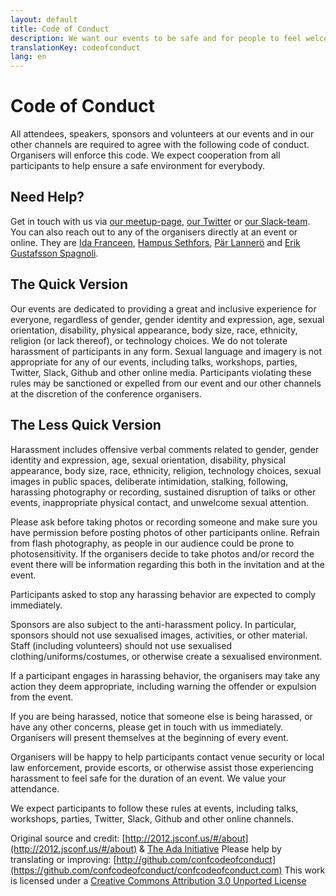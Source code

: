 ```yaml
---
layout: default
title: Code of Conduct
description: We want our events to be safe and for people to feel welcome. That's why we enforce a Code of Conduct.
translationKey: codeofconduct
lang: en
---
```


# Code of Conduct

All attendees, speakers, sponsors and volunteers at our events and in our other channels are required to agree with the following code of conduct. Organisers will enforce this code. We expect cooperation from all participants to help ensure a safe environment for everybody.

## Need Help?

Get in touch with us via [our meetup-page](https://www.meetup.com/t12t-Stockholm), [our Twitter](https://twitter.com/t12t) or [our Slack-team](https://t12t.slack.com). You can also reach out to any of the organisers directly at an event or online. They are [Ida Franceen](https://twitter.com/kolombiken), [Hampus Sethfors](https://twitter.com/hampelusken), [Pär Lannerö](https://twitter.com/plannero) and [Erik Gustafsson Spagnoli](https://www.linkedin.com/in/valross/).

## The Quick Version

Our events are dedicated to providing a great and inclusive experience for everyone, regardless of gender, gender identity and expression, age, sexual orientation, disability, physical appearance, body size, race, ethnicity, religion (or lack thereof), or technology choices. We do not tolerate harassment of participants in any form. Sexual language and imagery is not appropriate for any of our events, including talks, workshops, parties, Twitter, Slack, Github and other online media. Participants violating these rules may be sanctioned or expelled from our event and our other channels at the discretion of the conference organisers.

## The Less Quick Version

Harassment includes offensive verbal comments related to gender, gender identity and expression, age, sexual orientation, disability, physical appearance, body size, race, ethnicity, religion, technology choices, sexual images in public spaces, deliberate intimidation, stalking, following, harassing photography or recording, sustained disruption of talks or other events, inappropriate physical contact, and unwelcome sexual attention.

Please ask before taking photos or recording someone and make sure you have permission before posting photos of other participants online. Refrain from flash photography, as people in our audience could be prone to photosensitivity. If the organisers decide to take photos and/or record the event there will be information regarding this both in the invitation and at the event.

Participants asked to stop any harassing behavior are expected to comply immediately.

Sponsors are also subject to the anti-harassment policy. In particular, sponsors should not use sexualised images, activities, or other material. Staff (including volunteers) should not use sexualised clothing/uniforms/costumes, or otherwise create a sexualised environment.

If a participant engages in harassing behavior, the organisers may take any action they deem appropriate, including warning the offender or expulsion from the event.

If you are being harassed, notice that someone else is being harassed, or have any other concerns, please get in touch with us immediately. Organisers will present themselves at the beginning of every event.

Organisers will be happy to help participants contact venue security or local law enforcement, provide escorts, or otherwise assist those experiencing harassment to feel safe for the duration of an event. We value your attendance.

We expect participants to follow these rules at events, including talks, workshops, parties, Twitter, Slack, Github and other online channels.

Original source and credit: [http://2012.jsconf.us/#/about](http://2012.jsconf.us/#/about) & [The Ada Initiative](http://geekfeminism.wikia.com/wiki/Conference_anti-harassment/Policy)
Please help by translating or improving: [http://github.com/confcodeofconduct](https://github.com/confcodeofconduct/confcodeofconduct.com)
This work is licensed under a [Creative Commons Attribution 3.0 Unported License](http://creativecommons.org/licenses/by/3.0/deed.en_US)

